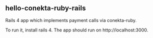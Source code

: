 ## hello-conekta-ruby-rails
Rails 4 app which implements payment calls via conekta-ruby.

To run it, install rails 4. The app should run on http://localhost:3000.
